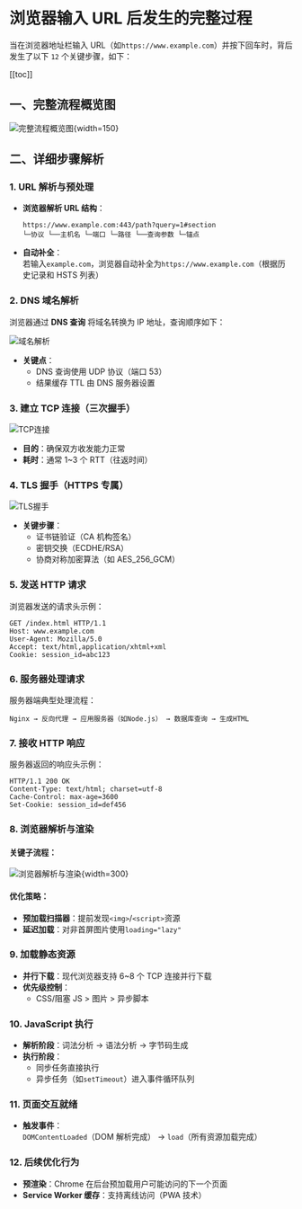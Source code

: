 # 浏览器输入 URL 后发生的完整过程

当在浏览器地址栏输入 URL（如`https://www.example.com`）并按下回车时，背后发生了以下 `12` 个关键步骤，如下：

[[toc]]

## **一、完整流程概览图**

![完整流程概览图](../images/URL-1.png){width=150}

## **二、详细步骤解析**

### **1. URL 解析与预处理**

- **浏览器解析 URL 结构**：
  ```
  https://www.example.com:443/path?query=1#section
  └─协议 └──主机名 └─端口 └─路径 └──查询参数 └─锚点
  ```
- **自动补全**：  
  若输入`example.com`，浏览器自动补全为`https://www.example.com`（根据历史记录和 HSTS 列表）

### **2. DNS 域名解析**

浏览器通过 **DNS 查询** 将域名转换为 IP 地址，查询顺序如下：

![域名解析](../images/URL-2.png)

- **关键点**：
  - DNS 查询使用 UDP 协议（端口 53）
  - 结果缓存 TTL 由 DNS 服务器设置

### **3. 建立 TCP 连接（三次握手）**

![TCP连接](../images/URL-3.png)

- **目的**：确保双方收发能力正常
- **耗时**：通常 1~3 个 RTT（往返时间）

### **4. TLS 握手（HTTPS 专属）**

![TLS握手](../images/URL-4.png)

- **关键步骤**：
  - 证书链验证（CA 机构签名）
  - 密钥交换（ECDHE/RSA）
  - 协商对称加密算法（如 AES_256_GCM）

### **5. 发送 HTTP 请求**

浏览器发送的请求头示例：

```http
GET /index.html HTTP/1.1
Host: www.example.com
User-Agent: Mozilla/5.0
Accept: text/html,application/xhtml+xml
Cookie: session_id=abc123
```

### **6. 服务器处理请求**

服务器端典型处理流程：

```
Nginx → 反向代理 → 应用服务器（如Node.js） → 数据库查询 → 生成HTML
```

### **7. 接收 HTTP 响应**

服务器返回的响应头示例：

```http
HTTP/1.1 200 OK
Content-Type: text/html; charset=utf-8
Cache-Control: max-age=3600
Set-Cookie: session_id=def456
```

### **8. 浏览器解析与渲染**

#### **关键子流程**：

![浏览器解析与渲染](../images/URL-5.png){width=300}

#### **优化策略**：

- **预加载扫描器**：提前发现`<img>`/`<script>`资源
- **延迟加载**：对非首屏图片使用`loading="lazy"`

### **9. 加载静态资源**

- **并行下载**：现代浏览器支持 6~8 个 TCP 连接并行下载
- **优先级控制**：
  - CSS/阻塞 JS > 图片 > 异步脚本

### **10. JavaScript 执行**

- **解析阶段**：词法分析 → 语法分析 → 字节码生成
- **执行阶段**：
  - 同步任务直接执行
  - 异步任务（如`setTimeout`）进入事件循环队列

### **11. 页面交互就绪**

- **触发事件**：  
  `DOMContentLoaded`（DOM 解析完成） → `load`（所有资源加载完成）

### **12. 后续优化行为**

- **预渲染**：Chrome 在后台预加载用户可能访问的下一个页面
- **Service Worker 缓存**：支持离线访问（PWA 技术）
